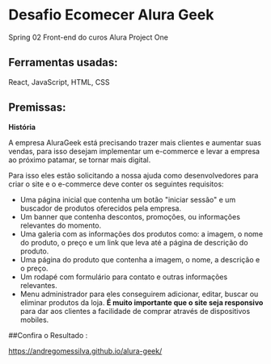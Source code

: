 # Desafio Ecomecer Alura Geek

Spring 02 Front-end do curos Alura Project One


## Ferramentas usadas:
React, JavaScript, HTML, CSS


## Premissas: 
**História**

A empresa AluraGeek está precisando trazer mais clientes e aumentar suas vendas, para isso desejam implementar um e-commerce e levar a empresa ao próximo patamar, se tornar mais digital.

Para isso eles estão solicitando a nossa ajuda como desenvolvedores para criar o site e o e-commerce deve conter os seguintes requisitos: 
- Uma página inicial que contenha um botão "iniciar sessão" e um buscador de produtos oferecidos pela empresa.
- Um banner que contenha descontos, promoções, ou informações relevantes do momento.
- Uma galeria com as informações dos produtos como: a imagem, o nome do produto, o preço e um link que leva até a página de descrição do produto.
- Uma página do produto que contenha a imagem, o nome, a descrição e o preço.
- Um rodapé com formulário para contato e outras informações relevantes.
- Menu administrador para eles conseguirem adicionar, editar, buscar ou eliminar produtos da loja.
**É muito importante que o site seja responsivo** para dar aos clientes a facilidade de comprar através de dispositivos mobiles.




##Confira o Resultado : 

https://andregomessilva.github.io/alura-geek/
